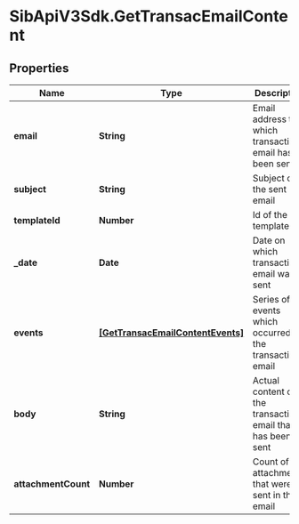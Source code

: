# SibApiV3Sdk.GetTransacEmailContent

## Properties
Name | Type | Description | Notes
------------ | ------------- | ------------- | -------------
**email** | **String** | Email address to which transactional email has been sent | 
**subject** | **String** | Subject of the sent email | 
**templateId** | **Number** | Id of the template | [optional] 
**_date** | **Date** | Date on which transactional email was sent | 
**events** | [**[GetTransacEmailContentEvents]**](GetTransacEmailContentEvents.md) | Series of events which occurred on the transactional email | 
**body** | **String** | Actual content of the transactional email that has been sent | 
**attachmentCount** | **Number** | Count of the attachments that were sent in the email | 


